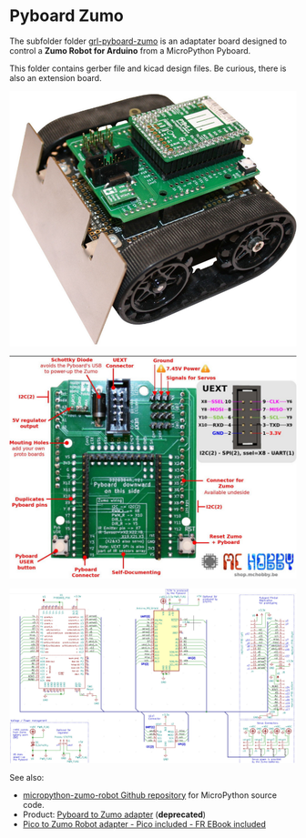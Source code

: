 # Pyboard Zumo

The subfolder folder [grl-pyboard-zumo](grl-pyboard-zumo) is an adaptater board designed to control a __Zumo Robot for Arduino__ from a MicroPython Pyboard.

This folder contains gerber file and kicad design files. Be curious, there is also an extension board.

![grl-pyboard-zumo](grl-pyboard-zumo-01.jpg)

![grl-pyboard-zumo board details](grl-pyboard-zumo-02.jpg)

![grl-pyboard-zumo schematic](grl-pyboard-zumo-schematic.jpg)

See also:

* [micropython-zumo-robot Github repository](https://github.com/mchobby/micropython-zumo-robot) for MicroPython source code.
* Product: [Pyboard to Zumo adapter](https://shop.mchobby.be/fr/micropython/2040-adaptateur-pyboard-pour-zumo-robot-3232100020405.html) (__deprecated__)
* [Pico to Zumo Robot adapter - Pico included - FR EBook included](https://shop.mchobby.be/en/micropython/2430-pico-to-zumo-robot-adapter-3232100024304.html)  

